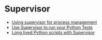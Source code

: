 # Supervisor

- [Using supervisor for process management](https://medium.com/@joor.loohuis/using-supervisor-for-process-management-66a5cc3d3dfa)
- [Use Supervisor to run your Python Tests](https://medium.com/@jayden.chua/use-supervisor-to-run-your-python-tests-13e91171d6d3)
- [Long lived Python scripts with Supervisor](https://rcwd.dev/long-lived-python-scripts-with-supervisor.html)

